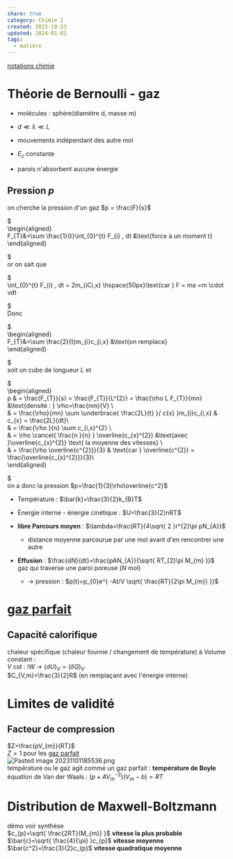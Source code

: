 ```yaml
---  
share: true  
category: Chimie 2  
created: 2023-10-23  
updated: 2024-01-02  
tags:  
  - matière  
---  
```

  
  
[notations chimie](notations%20chimie.md)  
# Théorie de Bernoulli - gaz  
  
- molécules : sphère(diamètre d, masse m)  
  
- $d\ll\lambda\ll L$  
  
- mouvements indépendant des autre mol  
  
- $E_{c}$ constante  
  
- parois n'absorbent aucune énergie  
## Pression $p$  
on cherche la pression d'un gaz  $p = \frac{F}{s}$  
  
  
$  
\begin{aligned}  
F_{T}&=\sum \frac{1}{t}\int_{0}^{t} F_{i} \, dt &\text{force à un moment t}   
\end{aligned}  
  
  
$  
or on sait que  
  
  
$  
\int_{0}^{t} F_{i} \, dt = 2m_{iCi,x}   \hspace{50px}\text{car  } F = ma =m \cdot vdt  
  
  
$  
Donc  
  
  
$  
\begin{aligned}  
F_{T}&=\sum \frac{2}{t}m_{i}c_{i,x} &\text{on remplace}    
\end{aligned}  
  
  
$  
soit un cube de longueur $L$ et   
  
  
$  
\begin{aligned}  
p  & = \frac{F_{T}}{s} = \frac{F_{T}}{L^{2}}  = \frac{\rho L F_{T}}{mn} &\text{densité : } \rho=\frac{nm}{V} \\  
 & =  \frac{\rho}{mn}  \sum \underbrace{ \frac{2L}{t} }_{ c_{x} }m_{i}c_{i,x} & c_{x} = \frac{2L}{dt}\\   
& =  \frac{\rho }{n}  \sum c_{i,x}^{2} \\  
& = \rho  \cancel{ \frac{n }{n} }  \overline{c_{x}^{2}}  &\text{avec }\overline{c_{x}^{2}} \text{ la moyenne des vitesses}  \\  
& = \frac{\rho \overline{c^{2}}}{3}   & \text{car } \overline{c^{2}} = \frac{\overline{c_{x}^{2}}}{3}\\   
\end{aligned}  
  
  
$  
on a donc la pression $p=\frac{1}{3}\rho\overline{c^2}$  
  
- Température : $\bar{k}=\frac{3}{2}k_{B}T$  
  
- Énergie interne - énergie cinétique : $U=\frac{3}{2}nRT$  
  
- **libre Parcours moyen** : $\lambda=\frac{RT}{4\sqrt{ 2 }r^{2}\pi pN_{A}}$  
	- distance moyenne parcourue par une mol avant d'en rencontrer une autre  
  
- **Effusion** :  $\frac{dN}{dt}=\frac{pAN_{A}}{\sqrt{ RT_{2}\pi M_{m} }}$ gaz qui traverse une paroi poreuse ($N$ mol)  
	- → pression : $p(t)=p_{0}e^{ -At/V \sqrt{ \frac{RT}{2\pi M_{m}} }}$  
  
# [gaz parfait](gaz%20parfait.md)  
## Capacité calorifique  
chaleur spécifique (chaleur fournie / changement de température) à Volume constant :   
$V$ cst : $!W$ → $(dU)_{V}=(\delta Q)_{V}$  
$C_{V,m}=\frac{3}{2}R$  (en remplaçant avec l'énergie interne)  
# Limites de validité  
  
## Facteur de compression  
$Z=\frac{pV_{m}}{RT}$  
$Z=1$ pour les [gaz parfait](gaz%20parfait.md)  
![Pasted image 20231101185536.png](Pasted%20image%2020231101185536.png)  
température ou le gaz agit comme un gaz parfait : **température de Boyle**  
équation de Van der Waals : $(p+AV^{-2}_{m})(V_{m}-b)=RT$  
# Distribution de Maxwell-Boltzmann  
démo voir synthèse  
$c_{p}=\sqrt{ \frac{2RT}{M_{m}} }$    **vitesse la plus probable**  
$\bar{c}=\sqrt{ \frac{4}{\pi} }c_{p}$       **vitesse moyenne**  
$\bar{c^2}=\frac{3}{2}c_{p}$           **vitesse quadratique moyenne**  
